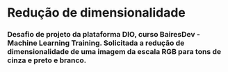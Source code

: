 # Redução de dimensionalidade

### Desafio de projeto da plataforma DIO, curso BairesDev - Machine Learning Training. Solicitada a redução de dimensionalidade de uma imagem da escala RGB para tons de cinza e preto e branco.

